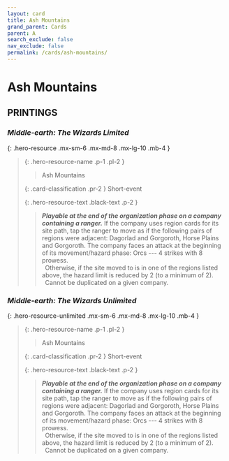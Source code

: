 ```yaml
---
layout: card
title: Ash Mountains
grand_parent: Cards
parent: A
search_exclude: false
nav_exclude: false
permalink: /cards/ash-mountains/
---
```


# Ash Mountains


## PRINTINGS


### _Middle-earth: The Wizards Limited_

{: .hero-resource .mx-sm-6 .mx-md-8 .mx-lg-10 .mb-4 }
> {: .hero-resource-name .p-1 .pl-2 }
> > <div class="card-mp"></div>
> > <div class="card-name">Ash Mountains</div>
>
> {: .card-classification .pr-2 }
> Short-event
>
> {: .hero-resource-text .black-text .p-2 }
> > ***Playable at the end of the organization phase on a company containing a ranger.*** If the company uses region cards for its site path, tap the ranger to move as if the following pairs of regions were adjacent: Dagorlad and Gorgoroth, Horse Plains and Gorgoroth. The company faces an attack at the beginning of its movement/hazard phase: Orcs --- 4 strikes with 8 prowess. <br>&ensp;Otherwise, if the site moved to is in one of the regions listed above, the hazard limit is reduced by 2 (to a minimum of 2). <br>&ensp;Cannot be duplicated on a given company. 
> 

### _Middle-earth: The Wizards Unlimited_

{: .hero-resource-unlimited .mx-sm-6 .mx-md-8 .mx-lg-10 .mb-4 }
> {: .hero-resource-name .p-1 .pl-2 }
> > <div class="card-mp"></div>
> > <div class="card-name">Ash Mountains</div>
>
> {: .card-classification .pr-2 }
> Short-event
>
> {: .hero-resource-text .black-text .p-2 }
> > ***Playable at the end of the organization phase on a company containing a ranger.*** If the company uses region cards for its site path, tap the ranger to move as if the following pairs of regions were adjacent: Dagorlad and Gorgoroth, Horse Plains and Gorgoroth. The company faces an attack at the beginning of its movement/hazard phase: Orcs --- 4 strikes with 8 prowess. <br>&ensp;Otherwise, if the site moved to is in one of the regions listed above, the hazard limit is reduced by 2 (to a minimum of 2). <br>&ensp;Cannot be duplicated on a given company. 
> 
